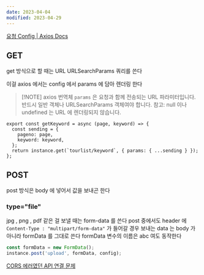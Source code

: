 ```yaml
---
date: 2023-04-04
modified: 2023-04-29
---
```


[요청 Config | Axios Docs](https://axios-http.com/kr/docs/req_config)

## GET

get 방식으로 할 때는 URL URLSearchParams 쿼리를 쓴다

이걸 axios 에서는 config 에서 params 에 담아 렌더링 한다

> [!NOTE] axios 번역체
> `params` 은 요청과 함께 전송되는 URL 파라미터입니다.
> 반드시 일반 객체나 URLSearchParams 객체여야 합니다.
> 참고: null 이나 undefined 는 URL 에 렌더링되지 않습니다.

```
export const getKeyword = async (page, keyword) => {
  const sending = {
    pageno: page,
    keyword: keyword,
  };
  return instance.get(`tourlist/keyword`, { params: { ...sending } });
};
```

## POST

post 방식은 body 에 넣어서 값을 보내곤 한다

### type="file"

jpg , png , pdf 같은 걸 보낼 때는 form-data 를 쓴다
post 중에서도 header 에 `Content-Type : "multipart/form-data"` 가 들어갈 경우
보내는 data 는 body 가 아니라 formData 를 그대로 쓴다
formData 변수의 이름은 abc 여도 동작한다

```js
const formData = new FormData();
instance.post('upload', formData, config);
```

[CORS 에러였던 API 연결 문제](../../work/PM-project-manager/etc-트러블슈팅/CORS%20에러였던%20API%20연결%20문제)
